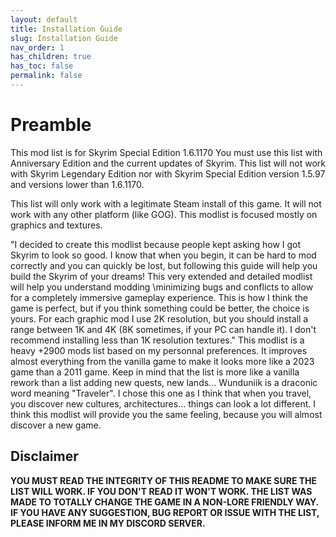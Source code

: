 ```yaml
---
layout: default
title: Installation Guide
slug: Installation Guide
nav_order: 1
has_children: true
has_toc: false
permalink: false
---
```


# Preamble
This mod list is for Skyrim Special Edition 1.6.1170
You must use this list with Anniversary Edition and the current updates of Skyrim. 
This list will not work with Skyrim Legendary Edition nor with Skyrim Special Edition version 1.5.97 and versions lower than 1.6.1170.
 
This list will only work with a legitimate Steam install of this game. It will not work with any other platform (like GOG).
This modlist is focused mostly on graphics and textures.

"I decided to create this modlist because people kept asking how I got Skyrim to look so good. I know that when you begin, it can be hard to mod correctly and you can quickly be lost, but following this guide will help you build the Skyrim of your dreams! This very extended and detailed modlist will help you understand modding \minimizing bugs and conflicts to allow for a completely immersive gameplay experience. This is how I think the game is perfect, but if you think something could be better, the choice is yours. For each graphic mod I use 2K resolution, but you should install a range between 1K and 4K (8K sometimes, if your PC can handle it). I don't recommend installing less than 1K resolution textures."
This modlist is a heavy +2900 mods list based on my personnal preferences. It improves almost everything from the vanilla game to make it looks more like a 2023 game than a 2011 game. Keep in mind that the list is more like a vanilla rework than a list adding new quests, new lands... Wunduniik is a draconic word meaning "Traveler". I chose this one as I think that when you travel, you discover new cultures, architectures... things can look a lot different. I think this modlist will provide you the same feeling, because you will almost discover a new game.

## Disclaimer
**YOU MUST READ THE INTEGRITY OF THIS README TO MAKE SURE THE LIST WILL WORK. IF YOU DON'T READ IT WON'T WORK. THE LIST WAS MADE TO TOTALLY CHANGE THE GAME IN A NON-LORE FRIENDLY WAY. IF YOU HAVE ANY SUGGESTION, BUG REPORT OR ISSUE WITH THE LIST, PLEASE INFORM ME IN MY DISCORD SERVER.**
